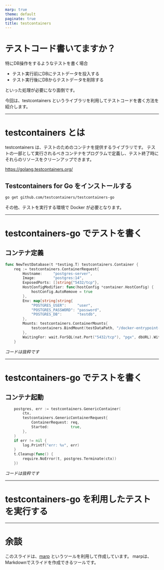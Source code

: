 ```yaml
---
marp: true
theme: default
paginate: true
title: testcontainers
---
```

<!-- 
footer: Copyright (c)  2023 u1
-->
# テストコード書いてますか？

特にDB操作をするようなテストを書く場合

- テスト実行前にDBにテストデータを投入する
- テスト実行後にDBからテストデータを削除する

といった処理が必要になり面倒です。

今回は、testcontainers というライブラリを利用してテストコードを書く方法を紹介します。

---

# testcontainers とは

testcontainers は、テストのためのコンテナを提供するライブラリです。
テストの一部として実行されるべきコンテナをプログラムで定義し、テスト終了時にそれらのリソースをクリーンアップできます。

https://golang.testcontainers.org/

## Testcontainers for Go をインストールする

```bash
go get github.com/testcontainers/testcontainers-go
```

その他、テストを実行する環境で Docker が必要となります。

---

# testcontainers-go でテストを書く

## コンテナ定義

```go
func NewTestDatabase(t *testing.T) testcontainers.Container {
    req := testcontainers.ContainerRequest{
		Hostname:     "postgres-server",
		Image:        "postgres:14",
		ExposedPorts: []string{"5432/tcp"},
		HostConfigModifier: func(hostConfig *container.HostConfig) {
			hostConfig.AutoRemove = true
		},
		Env: map[string]string{
			"POSTGRES_USER":     "user",
			"POSTGRES_PASSWORD": "password",
			"POSTGRES_DB":       "testdb",
		},
		Mounts: testcontainers.ContainerMounts{
			testcontainers.BindMount(testDataPath, "/docker-entrypoint-initdb.d"),
		},
		WaitingFor: wait.ForSQL(nat.Port("5432/tcp"), "pgx", dbURL).WithStartupTimeout(time.Minute * 5),
    }
```

_コードは抜粋です_

---

# testcontainers-go でテストを書く

## コンテナ起動

```go
	postgres, err := testcontainers.GenericContainer(
		ctx,
		testcontainers.GenericContainerRequest{
			ContainerRequest: req,
			Started:          true,
		},
	)
	if err != nil {
		log.Printf("err: %v", err)
	}
	t.Cleanup(func() {
		require.NoError(t, postgres.Terminate(ctx))
	})
```

_コードは抜粋です_

---

# testcontainers-go を利用したテストを実行する

---

# 余談

このスライドは、[marp](https://marp.app/) というツールを利用して作成しています。
marpは、Markdownでスライドを作成できるツールです。

